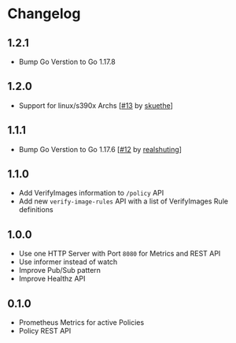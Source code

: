 # Changelog

## 1.2.1 

* Bump Go Verstion to Go 1.17.8

## 1.2.0

* Support for linux/s390x Archs [[#13](https://github.com/kyverno/policy-reporter-kyverno-plugin/pull/13) by [skuethe](https://github.com/skuethe)]

## 1.1.1

* Bump Go Verstion to Go 1.17.6 [[#12](https://github.com/kyverno/policy-reporter-kyverno-plugin/pull/12) by [realshuting](https://github.com/realshuting)]

## 1.1.0

* Add VerifyImages information to `/policy` API
* Add new `verify-image-rules` API with a list of VerifyImages Rule definitions

## 1.0.0

* Use one HTTP Server with Port `8080` for Metrics and REST API
* Use informer instead of watch
* Improve Pub/Sub pattern
* Improve Healthz API

## 0.1.0

* Prometheus Metrics for active Policies
* Policy REST API